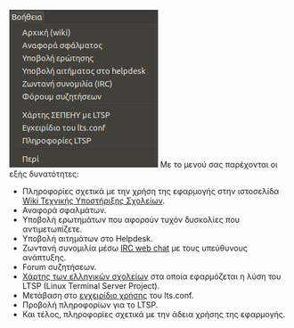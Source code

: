 ![Schscripts_help.png](Schscripts_help.png "Schscripts_help.png") Με
το μενού  σας παρέχονται οι εξής δυνατότητες:

  - Πληροφορίες σχετικά με την χρήση της εφαρμογής στην ιστοσελίδα [Wiki
    Τεχνικής Υποστήριξης Σχολείων](LTSP).
  - Αναφορά σφαλμάτων.
  - Υποβολή ερωτημάτων που αφορούν τυχόν δυσκολίες που αντιμετωπίζετε.
  - Υποβολή αιτημάτων στο Helpdesk.
  - Ζωντανή συνομιλία μέσω [IRC web chat](IRC) με τους
    υπεύθυνους ανάπτυξης.
  - Forum συζητήσεων.
  - [Χάρτης των ελληνικών
    σχολείων](LTSP/Προχωρημένα/Χάρτης)
    στα οποία εφαρμόζεται η λύση του LTSP (Linux Terminal Server
    Project).
  - Μετάβαση στο [εγχειρίδιο
    χρήσης](http://manpages.ubuntu.com/manpages/precise/en/man5/lts.conf.5.html)
    του lts.conf.
  - Προβολή πληροφορίων για το LTSP.
  - Και τέλος, πληροφορίες σχετικά με την άδεια χρήσης της εφαρμογής.
